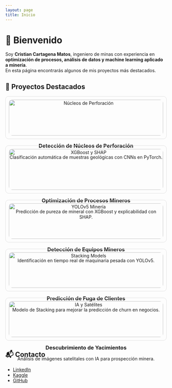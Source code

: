 ```yaml
---
layout: page
title: Inicio
---
```


# 👋 Bienvenido

Soy **Cristian Cartagena Matos**, ingeniero de minas con experiencia en **optimización de procesos, análisis de datos y machine learning aplicado a minería**.  
En esta página encontrarás algunos de mis proyectos más destacados.  

## 🚀 Proyectos Destacados

<div class="grid" style="display: grid; grid-template-columns: repeat(auto-fit, minmax(280px, 1fr)); gap: 20px;">

  <!-- Proyecto 1 -->
  <div class="card" style="text-align: center; padding: 10px; border: 1px solid #ddd; border-radius: 10px;">
    <img src="{{ 'https://raw.githubusercontent.com/CCARTAGENAMATOS/ccartagenamatos.github.io/refs/heads/master/core.png' | absolute_url }}" alt="Núcleos de Perforación" style="width:100%; border-radius: 10px;">
    <h3>Detección de Núcleos de Perforación</h3>
    <p>Clasificación automática de muestras geológicas con CNNs en PyTorch.</p>
  </div>

  <!-- Proyecto 2 -->
  <div class="card" style="text-align: center; padding: 10px; border: 1px solid #ddd; border-radius: 10px;">
    <img src="{{ 'https://raw.githubusercontent.com/CCARTAGENAMATOS/ccartagenamatos.github.io/refs/heads/master/shap.png' | absolute_url }}" alt="XGBoost y SHAP" style="width:100%; border-radius: 10px;">
    <h3>Optimización de Procesos Mineros</h3>
    <p>Predicción de pureza de mineral con XGBoost y explicabilidad con SHAP.</p>
  </div>

  <!-- Proyecto 3 -->
  <div class="card" style="text-align: center; padding: 10px; border: 1px solid #ddd; border-radius: 10px;">
    <img src="{{ 'https://raw.githubusercontent.com/CCARTAGENAMATOS/ccartagenamatos.github.io/refs/heads/master/camiones.png' | absolute_url }}" alt="YOLOv5 Minería" style="width:100%; border-radius: 10px;">
    <h3>Detección de Equipos Mineros</h3>
    <p>Identificación en tiempo real de maquinaria pesada con YOLOv5.</p>
  </div>

  <!-- Proyecto 4 -->
  <div class="card" style="text-align: center; padding: 10px; border: 1px solid #ddd; border-radius: 10px;">
    <img src="{{ 'https://raw.githubusercontent.com/CCARTAGENAMATOS/ccartagenamatos.github.io/refs/heads/master/staking.png' | absolute_url }}" alt="Stacking Models" style="width:100%; border-radius: 10px;">
    <h3>Predicción de Fuga de Clientes</h3>
    <p>Modelo de Stacking para mejorar la predicción de churn en negocios.</p>
  </div>

  <!-- Proyecto 5 -->
  <div class="card" style="text-align: center; padding: 10px; border: 1px solid #ddd; border-radius: 10px;">
    <img src="{{ 'https://raw.githubusercontent.com/CCARTAGENAMATOS/ccartagenamatos.github.io/refs/heads/master/satelites%2Cpng.jpg' | absolute_url }}" alt="IA y Satélites" style="width:100%; border-radius: 10px;">
    <h3>Descubrimiento de Yacimientos</h3>
    <p>Análisis de imágenes satelitales con IA para prospección minera.</p>
  </div>

</div>

## 📬 Contacto
- [LinkedIn](https://www.linkedin.com/in/ccartagenamatos)  
- [Kaggle](https://www.kaggle.com/cristianminas)  
- [GitHub](https://github.com/CCARTAGENAMATOS)  

